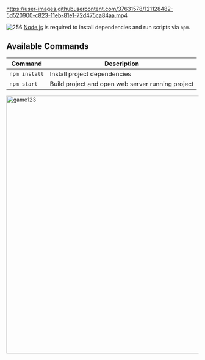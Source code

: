 
https://user-images.githubusercontent.com/37631578/121128482-5d520900-c823-11eb-81e1-72d475ca84aa.mp4

![256](https://user-images.githubusercontent.com/37631578/121128766-cfc2e900-c823-11eb-9ae2-ceebcaccfdac.png)
[Node.js](https://nodejs.org) is required to install dependencies and run scripts via `npm`.
## Available Commands

| Command | Description |
|---------|-------------|
| `npm install` | Install project dependencies |
| `npm start` | Build project and open web server running project |
<img width="675" alt="game123" src="https://user-images.githubusercontent.com/37631578/120941914-4d500180-c71d-11eb-9c18-12b31bb88b24.png">





